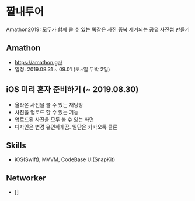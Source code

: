 # 짤내투어
Amathon2019: 모두가 함께 쓸 수 있는 똑같은 사진 중복 제거되는 공유 사진첩 만들기

## Amathon
- https://amathon.ga/
- 일정: 2019.08.31 ~ 09.01 (토~일 무박 2일)

## iOS 미리 혼자 준비하기 (~ 2019.08.30)
- 올라온 사진을 볼 수 있는 채팅방
- 사진을 업로드 할 수 있는 기능
- 업로드된 사진을 모두 볼 수 있는 화면
- 디자인은 변경 유연하게끔. 일단은 카카오톡 클론

## Skills
- iOS(Swift), MVVM, CodeBase UI(SnapKit)


## Networker
- []
